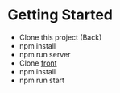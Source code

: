 # Getting Started

- Clone this project (Back)
- npm install
- npm run server
- Clone [front](https://github.com/yoannesbourg/Product-catalog-back/)
- npm install
- npm run start
